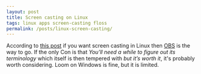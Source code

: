 ```yaml
---
layout: post
title: Screen casting on Linux
tags: linux apps screen-casting floss  
permalink: /posts/linux-screen-casting/
---
```


According to [this post](https://itsfoss.com/best-linux-screen-recorders/) if you want screen casting in Linux then [OBS](https://obsproject.com/) is the way to go. If the only Con is that *You’ll need a while to figure out its terminology* which itself is then tempered with *but it’s worth it*, it's probably worth considering. Loom on Windows is fine, but it is limited. 
